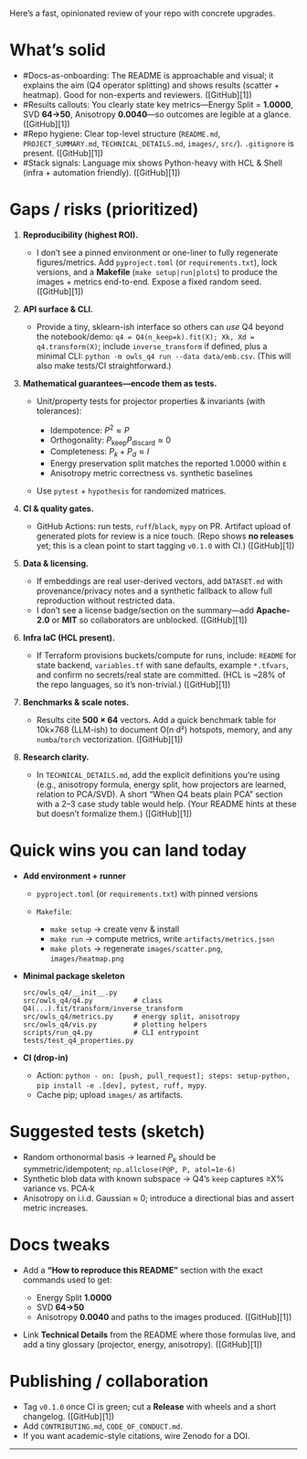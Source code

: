 Here’s a fast, opinionated review of your repo with concrete upgrades.

# What’s solid

* \#Docs-as-onboarding: The README is approachable and visual; it explains the aim (Q4 operator splitting) and shows results (scatter + heatmap). Good for non-experts and reviewers. ([GitHub][1])
* \#Results callouts: You clearly state key metrics—Energy Split = **1.0000**, SVD **64→50**, Anisotropy **0.0040**—so outcomes are legible at a glance. ([GitHub][1])
* \#Repo hygiene: Clear top-level structure (`README.md`, `PROJECT_SUMMARY.md`, `TECHNICAL_DETAILS.md`, `images/`, `src/`). `.gitignore` is present. ([GitHub][1])
* \#Stack signals: Language mix shows Python-heavy with HCL & Shell (infra + automation friendly). ([GitHub][1])

# Gaps / risks (prioritized)

1. **Reproducibility (highest ROI).**

   * I don’t see a pinned environment or one-liner to fully regenerate figures/metrics. Add `pyproject.toml` (or `requirements.txt`), lock versions, and a **Makefile** (`make setup|run|plots`) to produce the images + metrics end-to-end. Expose a fixed random seed. ([GitHub][1])

2. **API surface & CLI.**

   * Provide a tiny, sklearn-ish interface so others can *use* Q4 beyond the notebook/demo:
     `q4 = Q4(n_keep=k).fit(X); Xk, Xd = q4.transform(X)`; include `inverse_transform` if defined, plus a minimal CLI: `python -m owls_q4 run --data data/emb.csv`. (This will also make tests/CI straightforward.)

3. **Mathematical guarantees—encode them as tests.**

   * Unit/property tests for projector properties & invariants (with tolerances):

     * Idempotence: $P^2 \approx P$
     * Orthogonality: $P_\text{keep}P_\text{discard} \approx 0$
     * Completeness: $P_k + P_d \approx I$
     * Energy preservation split matches the reported 1.0000 within ε
     * Anisotropy metric correctness vs. synthetic baselines
   * Use `pytest` + `hypothesis` for randomized matrices.

4. **CI & quality gates.**

   * GitHub Actions: run tests, `ruff`/`black`, `mypy` on PR. Artifact upload of generated plots for review is a nice touch. (Repo shows **no releases** yet; this is a clean point to start tagging `v0.1.0` with CI.) ([GitHub][1])

5. **Data & licensing.**

   * If embeddings are real user-derived vectors, add `DATASET.md` with provenance/privacy notes and a synthetic fallback to allow full reproduction without restricted data.
   * I don’t see a license badge/section on the summary—add **Apache-2.0** or **MIT** so collaborators are unblocked. ([GitHub][1])

6. **Infra IaC (HCL present).**

   * If Terraform provisions buckets/compute for runs, include: `README` for state backend, `variables.tf` with sane defaults, example `*.tfvars`, and confirm no secrets/real state are committed. (HCL is \~28% of the repo languages, so it’s non-trivial.) ([GitHub][1])

7. **Benchmarks & scale notes.**

   * Results cite **500 × 64** vectors. Add a quick benchmark table for 10k×768 (LLM-ish) to document O(n·d²) hotspots, memory, and any `numba`/`torch` vectorization. ([GitHub][1])

8. **Research clarity.**

   * In `TECHNICAL_DETAILS.md`, add the explicit definitions you’re using (e.g., anisotropy formula, energy split, how projectors are learned, relation to PCA/SVD). A short “When Q4 beats plain PCA” section with a 2–3 case study table would help. (Your README hints at these but doesn’t formalize them.) ([GitHub][1])

# Quick wins you can land today

* **Add environment + runner**

  * `pyproject.toml` (or `requirements.txt`) with pinned versions
  * `Makefile`:

    * `make setup` → create venv & install
    * `make run` → compute metrics, write `artifacts/metrics.json`
    * `make plots` → regenerate `images/scatter.png`, `images/heatmap.png`
* **Minimal package skeleton**

  ```
  src/owls_q4/__init__.py
  src/owls_q4/q4.py          # class Q4(...).fit/transform/inverse_transform
  src/owls_q4/metrics.py     # energy split, anisotropy
  src/owls_q4/vis.py         # plotting helpers
  scripts/run_q4.py          # CLI entrypoint
  tests/test_q4_properties.py
  ```
* **CI (drop-in)**

  * Action: `python - on: [push, pull_request]; steps: setup-python, pip install -e .[dev], pytest, ruff, mypy`.
  * Cache pip; upload `images/` as artifacts.

# Suggested tests (sketch)

* Random orthonormal basis → learned $P_k$ should be symmetric/idempotent; `np.allclose(P@P, P, atol=1e-6)`
* Synthetic blob data with known subspace → Q4’s `keep` captures ≥X% variance vs. PCA‐k
* Anisotropy on i.i.d. Gaussian ≈ 0; introduce a directional bias and assert metric increases.

# Docs tweaks

* Add a **“How to reproduce this README”** section with the exact commands used to get:

  * Energy Split **1.0000**
  * SVD **64→50**
  * Anisotropy **0.0040**
    and paths to the images produced. ([GitHub][1])
* Link **Technical Details** from the README where those formulas live, and add a tiny glossary (projector, energy, anisotropy). ([GitHub][1])

# Publishing / collaboration

* Tag `v0.1.0` once CI is green; cut a **Release** with wheels and a short changelog. ([GitHub][1])
* Add `CONTRIBUTING.md`, `CODE_OF_CONDUCT.md`.
* If you want academic-style citations, wire Zenodo for a DOI.

---
